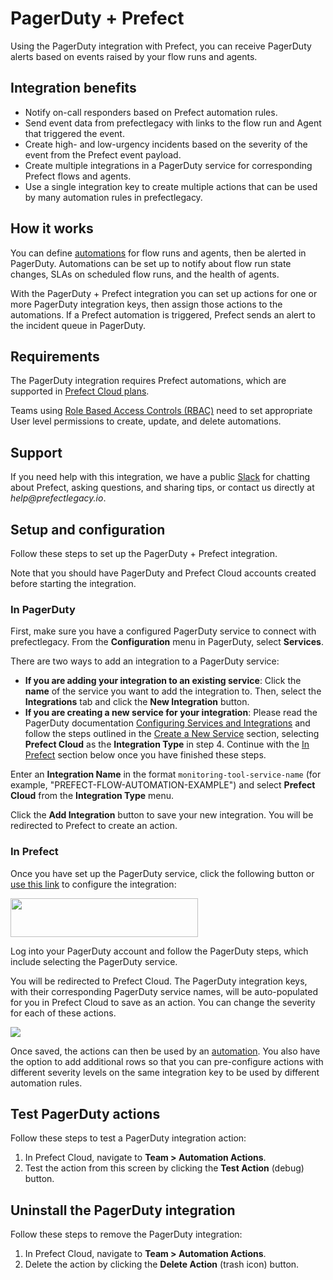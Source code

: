# PagerDuty + Prefect

Using the PagerDuty integration with Prefect, you can receive PagerDuty alerts based on events raised by your flow runs and agents.

## Integration benefits

* Notify on-call responders based on Prefect automation rules.
* Send event data from prefectlegacy with links to the flow run and Agent that triggered the event.
* Create high- and low-urgency incidents based on the severity of the event from the Prefect event payload.
* Create multiple integrations in a PagerDuty service for corresponding Prefect flows and agents. 
* Use a single integration key to create multiple actions that can be used by many automation rules in prefectlegacy.

## How it works

You can define [automations](/orchestration/concepts/automations.html) for flow runs and agents, then be alerted in PagerDuty. Automations can be set up to notify about flow run state changes, SLAs on scheduled flow runs, and the health of agents. 

With the PagerDuty + Prefect integration you can set up actions for one or more PagerDuty integration keys, then assign those actions to the automations. If a Prefect automation is triggered, Prefect sends an alert to the incident queue in PagerDuty. 

## Requirements

The PagerDuty integration requires Prefect automations, which are supported in [Prefect Cloud plans](https://www.prefectlegacy.io/pricing/).

Teams using [Role Based Access Controls (RBAC)](/orchestration/rbac/overview.html) need to set appropriate User level permissions to create, update, and delete automations.

## Support

If you need help with this integration, we have a public [Slack](https://prefectlegacy.io/slack) for chatting about Prefect, asking questions, and sharing tips, or contact us directly at _help@prefectlegacy.io_. 

## Setup and configuration

Follow these steps to set up the PagerDuty + Prefect integration.

Note that you should have PagerDuty and Prefect Cloud accounts created before starting the integration.

### In PagerDuty

First, make sure you have a configured PagerDuty service to connect with prefectlegacy. From the **Configuration** menu in PagerDuty, select **Services**.

There are two ways to add an integration to a PagerDuty service:

* **If you are adding your integration to an existing service**: Click the **name** of the service you want to add the integration to. Then, select the **Integrations** tab and click the **New Integration** button.
* **If you are creating a new service for your integration**: Please read the PagerDuty documentation [Configuring Services and Integrations](https://support.pagerduty.com/docs/services-and-integrations#section-configuring-services-and-integrations) and follow the steps outlined in the [Create a New Service](https://support.pagerduty.com/docs/services-and-integrations#section-create-a-new-service) section, selecting **Prefect Cloud** as the **Integration Type** in step 4. Continue with the [In Prefect](#in-prefect) section below once you have finished these steps.

Enter an **Integration Name** in the format `monitoring-tool-service-name` (for example, "PREFECT-FLOW-AUTOMATION-EXAMPLE") and select **Prefect Cloud** from the **Integration Type** menu.

Click the **Add Integration** button to save your new integration. You will be redirected to Prefect to create an action.

### In Prefect

Once you have set up the PagerDuty service, click the following button or [use this link](https://app.pagerduty.com/install/integration?app_id=PC2USS4&redirect_url=https://cloud.prefectlegacy.io/pagerduty&version=2) to configure the integration: 

[<img src="/logos/pagerduty_green.png" height=62 width=300 style="max-height: 80px; max-width: 400px;">](https://app.pagerduty.com/install/integration?app_id=PC2USS4&redirect_url=https://cloud.prefectlegacy.io/pagerduty&version=2)

Log into your PagerDuty account and follow the PagerDuty steps, which include selecting the PagerDuty service. 

You will be redirected to Prefect Cloud. The PagerDuty integration keys, with their corresponding PagerDuty service names, will be auto-populated for you in Prefect Cloud to save as an action. You can change the severity for each of these actions. 

![](/orchestration/integrations/pagerduty_action.png)

Once saved, the actions can then be used by an [automation](/orchestration/concepts/automations.html). You also have the option to add additional rows so that you can pre-configure actions with different severity levels on the same integration key to be used by different automation rules.

## Test PagerDuty actions

Follow these steps to test a PagerDuty integration action:

1. In Prefect Cloud, navigate to **Team > Automation Actions**.
2. Test the action from this screen by clicking the **Test Action** (debug) button.

## Uninstall the PagerDuty integration

Follow these steps to remove the PagerDuty integration:

1. In Prefect Cloud, navigate to **Team > Automation Actions**.
2. Delete the action by clicking the **Delete Action** (trash icon) button.
